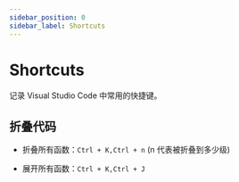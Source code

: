 ```yaml
---
sidebar_position: 0
sidebar_label: Shortcuts
---
```


# Shortcuts

记录 Visual Studio Code 中常用的快捷键。

## 折叠代码

- 折叠所有函数：`Ctrl + K,Ctrl + n` (n 代表被折叠到多少级)

- 展开所有函数：`Ctrl + K,Ctrl + J`
